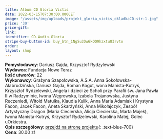 ```yaml
---
title: Album CD Gloria Victis
date: 2022-03-15T07:30:00.000CET
image: "/assets/img/uploads/projekt_gloria_victis_okladkaCD-str-1.jpg"
price: '30' 
price-gift: 
link: 
identifier: CD-Audio-Gloria
stripe-buy-button-id: buy_btn_1NgSu3Dw6kOQ9hzxtu8Irvto
order: 
layout: shop
---
```

 
**Pomysłodawcy**: Dariusz Gajda, Krzysztof Rydzylewski       
**Wydawca**: Fundacja Nowe Teraz      
**Ilość utworów**: 22  
**Wykonawcy**: Grażyna Szapołowska, A.S.A. Anna Sokołowska-Alabrudzińska, Dariusz Gajda, Roman Kogut, wona Manista-Kutryś, Krzysztof Rydzelewski, Angela i dzieci ze Scholi przy Parafii św. Jana Pawła II w Radzyminie, Iwona Węgrowska, Izabela Trojanowska, Justyna Reczeniedi, Witold Matulka, Klaudia Kulik, Anna Maria Adamiak i Krystyna Facon, Jacek Facon, Aneta Skarżyński, Anna Mikołajczyk, Zespół Artystyczny Dragon (Maria Ciecierska, Alicja Ciecierska, Marta Majek), Iwona Manista-Kutryś, Krzysztof Rydzelewski, Karolina Matej, Golec uOrkiestra.   
**Opis szczegółowy**: [przejdź na stronę projektu](/projekty/gloria-victis/){: .text-blue-700}   
**Cena**: 30.00 zł   

